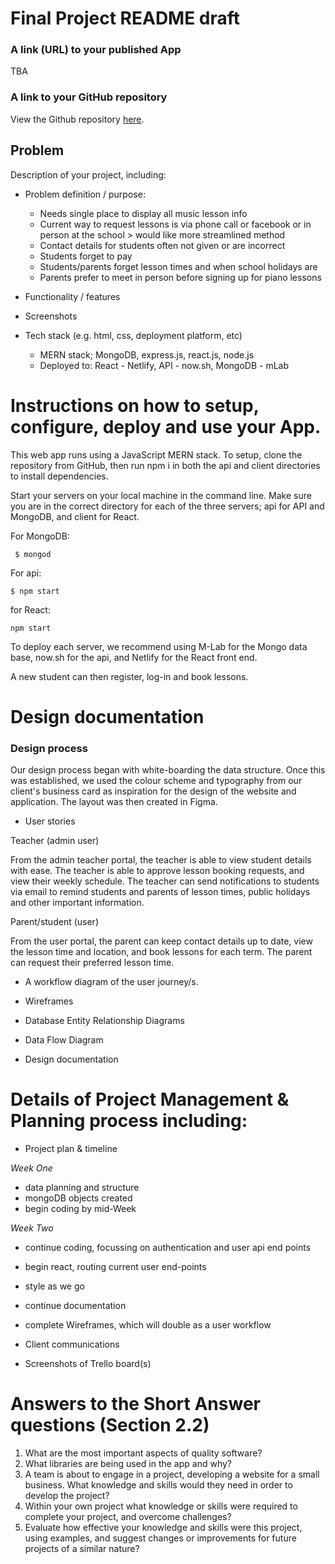 # Final Project README draft

### A link (URL) to your published App
  TBA
### A link to your GitHub repository
  View the Github repository [here](https://github.com/EVWatson/Final-Project).

## Problem

  Description of your project, including:

- Problem definition / purpose:
  -	Needs single place to display all music lesson info
  -	Current way to request lessons is via phone call or facebook or in person at the school > would like more streamlined method
  -	Contact details for students often not given or are incorrect
  -	Students forget to pay
  -	Students/parents forget lesson times and when school holidays are
  -	Parents prefer to meet in person before signing up for piano lessons

- Functionality / features
- Screenshots
- Tech stack (e.g. html, css, deployment platform, etc)
  - MERN stack; MongoDB, express.js, react.js, node.js
  - Deployed to: React - Netlify, API - now.sh, MongoDB - mLab

# Instructions on how to setup, configure, deploy and use your App.
This web app runs using a JavaScript MERN stack. To setup, clone the repository from GitHub, then run npm i in both the api and client directories to install dependencies.

Start your servers on your local machine in the command line. Make sure you are in the correct directory for each of the three servers; api for API and MongoDB, and client for React.

For MongoDB:
```
 $ mongod
```

For api:

```
$ npm start
```

for React:

```
npm start
```

To deploy each server, we recommend using M-Lab for the Mongo data base, now.sh for the api, and Netlify for the React front end.

A new student can then register, log-in and book lessons.

# Design documentation

### Design process

Our design process began with white-boarding the data structure. Once this was established, we used the colour scheme and typography from our client's business card as inspiration for the design of the website and application. The layout was then created in Figma.

- User stories

Teacher (admin user)

From the admin teacher portal, the teacher is able to view student details with ease. The teacher is able to approve lesson booking requests, and view their weekly schedule. The teacher can send notifications to students via email to remind students and parents of lesson times, public holidays and other important information.

Parent/student (user)

From the user portal, the parent can keep contact details up to date, view the lesson time and location, and book lessons for each term. The parent can request their preferred lesson time.

- A workflow diagram of the user journey/s.


- Wireframes


- Database Entity Relationship Diagrams


- Data Flow Diagram


- Design documentation



# Details of Project Management & Planning process including:

- Project plan & timeline

_Week One_
- data planning and structure
- mongoDB objects created
- begin coding by mid-Week

_Week Two_
- continue coding, focussing on authentication and user api end points
- begin react, routing current user end-points
- style as we go
- continue documentation
- complete Wireframes, which will double as a user workflow

- Client communications

- Screenshots of Trello board(s)

# Answers to the Short Answer questions (Section 2.2)

1. What are the most important aspects of quality software?
2. What libraries are being used in the app and why?
3. A team is about to engage in a project, developing a website for a small business. What knowledge and skills would they need in order to develop the project?
4. Within your own project what knowledge or skills were required to complete your project, and overcome challenges?
5. Evaluate how effective your knowledge and skills were this project, using examples, and suggest changes or improvements for future projects of a similar nature?
